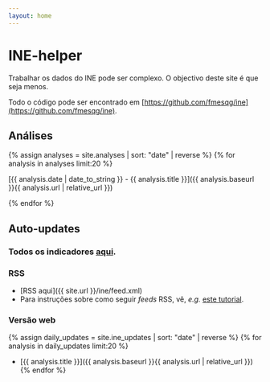 ```yaml
---
layout: home
---
```

# INE-helper

Trabalhar os dados do INE pode ser complexo. O objectivo deste site é que seja menos.

Todo o código pode ser encontrado em [https://github.com/fmesqg/ine](https://github.com/fmesqg/ine).


## Análises
{% assign analyses = site.analyses | sort: "date" | reverse %}
{% for analysis in analyses limit:20 %}

[{{ analysis.date | date_to_string }} - {{ analysis.title }}]({{ analysis.baseurl }}{{ analysis.url | relative_url }})

{% endfor %}

## Auto-updates
### Todos os indicadores [aqui](/assets/ine_indicadores.csv).

### RSS
- [RSS aqui]({{ site.url }}/ine/feed.xml)
- Para instruções sobre como seguir _feeds_ RSS, vê, _e.g._ [este tutorial](https://açores.net/rsss).

### Versão web
{% assign daily_updates = site.ine_updates | sort: "date" | reverse %}
{% for analysis in daily_updates limit:20 %}
* [{{ analysis.title }}]({{ analysis.baseurl }}{{ analysis.url | relative_url }})
{% endfor %}